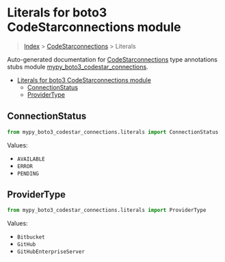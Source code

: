 # Literals for boto3 CodeStarconnections module

> [Index](../README.md) > [CodeStarconnections](./README.md) > Literals

Auto-generated documentation for [CodeStarconnections](https://boto3.amazonaws.com/v1/documentation/api/latest/reference/services/codestar-connections.html#CodeStarconnections)
type annotations stubs module [mypy_boto3_codestar_connections](https://pypi.org/project/mypy-boto3-codestar-connections/).

- [Literals for boto3 CodeStarconnections module](#literals-for-boto3-codestarconnections-module)
  - [ConnectionStatus](#connectionstatus)
  - [ProviderType](#providertype)

## ConnectionStatus

```python
from mypy_boto3_codestar_connections.literals import ConnectionStatus
```

Values:

- `AVAILABLE`
- `ERROR`
- `PENDING`

## ProviderType

```python
from mypy_boto3_codestar_connections.literals import ProviderType
```

Values:

- `Bitbucket`
- `GitHub`
- `GitHubEnterpriseServer`
